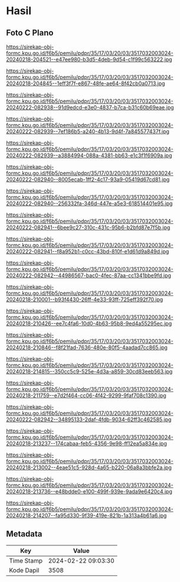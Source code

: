 # Hasil

## Foto C Plano

https://sirekap-obj-formc.kpu.go.id/f6b5/pemilu/pdpr/35/17/03/20/03/3517032003024-20240218-204521--e47ee980-b3d5-4deb-9d54-c1f99c563222.jpg

https://sirekap-obj-formc.kpu.go.id/f6b5/pemilu/pdpr/35/17/03/20/03/3517032003024-20240218-204845--1eff3f7f-e867-48fe-ae64-8f42cb0a0713.jpg

https://sirekap-obj-formc.kpu.go.id/f6b5/pemilu/pdpr/35/17/03/20/03/3517032003024-20240222-082938--91d9edcd-e3e0-4837-b7ca-b31c60b69eae.jpg

https://sirekap-obj-formc.kpu.go.id/f6b5/pemilu/pdpr/35/17/03/20/03/3517032003024-20240222-082939--7ef186b5-a240-4b13-9d4f-7a845577437f.jpg

https://sirekap-obj-formc.kpu.go.id/f6b5/pemilu/pdpr/35/17/03/20/03/3517032003024-20240222-082939--a3884994-088a-4381-bb63-e1c3f1f6909a.jpg

https://sirekap-obj-formc.kpu.go.id/f6b5/pemilu/pdpr/35/17/03/20/03/3517032003024-20240222-082940--8005ecab-1ff2-4c17-93a9-05419d67cd81.jpg

https://sirekap-obj-formc.kpu.go.id/f6b5/pemilu/pdpr/35/17/03/20/03/3517032003024-20240222-082940--256332fa-346d-447e-a5e3-618514401e95.jpg

https://sirekap-obj-formc.kpu.go.id/f6b5/pemilu/pdpr/35/17/03/20/03/3517032003024-20240222-082941--6bee9c27-310c-431c-95b6-b2bfd87e7f5b.jpg

https://sirekap-obj-formc.kpu.go.id/f6b5/pemilu/pdpr/35/17/03/20/03/3517032003024-20240222-082941--f8a952b1-c0cc-43bd-810f-e1d61d9a849d.jpg

https://sirekap-obj-formc.kpu.go.id/f6b5/pemilu/pdpr/35/17/03/20/03/3517032003024-20240222-082942--44986567-bac0-4fec-87aa-cc1341bbe9fd.jpg

https://sirekap-obj-formc.kpu.go.id/f6b5/pemilu/pdpr/35/17/03/20/03/3517032003024-20240218-210001--b93f4430-26ff-4e33-93ff-725eff392f70.jpg

https://sirekap-obj-formc.kpu.go.id/f6b5/pemilu/pdpr/35/17/03/20/03/3517032003024-20240218-210426--ee7c4fa6-10d0-4b63-95b8-9ed4a55295ec.jpg

https://sirekap-obj-formc.kpu.go.id/f6b5/pemilu/pdpr/35/17/03/20/03/3517032003024-20240218-210846--f8f21fad-7636-480e-80f5-4aadad7cc865.jpg

https://sirekap-obj-formc.kpu.go.id/f6b5/pemilu/pdpr/35/17/03/20/03/3517032003024-20240218-214815--350cc5c9-525e-4d3a-a859-30cd83eeb563.jpg

https://sirekap-obj-formc.kpu.go.id/f6b5/pemilu/pdpr/35/17/03/20/03/3517032003024-20240218-211759--e7d2f464-cc06-4f42-9299-9faf708c1390.jpg

https://sirekap-obj-formc.kpu.go.id/f6b5/pemilu/pdpr/35/17/03/20/03/3517032003024-20240222-082942--34895133-2daf-4fdb-9034-62ff3c462585.jpg

https://sirekap-obj-formc.kpu.go.id/f6b5/pemilu/pdpr/35/17/03/20/03/3517032003024-20240218-213237--174cabaa-feb5-4356-9e98-ff12ea5a834e.jpg

https://sirekap-obj-formc.kpu.go.id/f6b5/pemilu/pdpr/35/17/03/20/03/3517032003024-20240218-213002--4eae51c5-928d-4a65-b220-06a8a3bbfe2a.jpg

https://sirekap-obj-formc.kpu.go.id/f6b5/pemilu/pdpr/35/17/03/20/03/3517032003024-20240218-213736--e48bdde0-e100-499f-939e-9ada9e6420c4.jpg

https://sirekap-obj-formc.kpu.go.id/f6b5/pemilu/pdpr/35/17/03/20/03/3517032003024-20240218-214207--fa95d330-9f39-419e-821b-1a313a4b61a6.jpg


## Metadata

| Key        | Value               |
| ---------- | ------------------- |
| Time Stamp | 2024-02-22 09:03:30 |
| Kode Dapil | 3508                |



